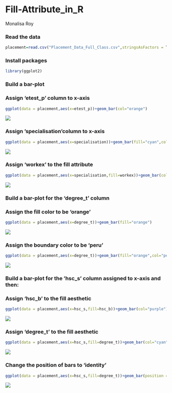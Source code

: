 Fill-Attribute_in_R
================
Monalisa Roy

### Read the data

``` r
placement=read.csv("Placement_Data_Full_Class.csv",stringsAsFactors = T)
```

### Install packages

``` r
library(ggplot2)
```

### Build a bar-plot

### Assign ‘etest_p’ column to x-axis

``` r
ggplot(data = placement,aes(x=etest_p))+geom_bar(col="orange")
```

![](Fill-Attribute_in_R_files/figure-gfm/unnamed-chunk-3-1.png)<!-- -->

### Assign ’specialisation’column to x-axis

``` r
ggplot(data = placement,aes(x=specialisation))+geom_bar(fill="cyan",col="orange")
```

![](Fill-Attribute_in_R_files/figure-gfm/unnamed-chunk-4-1.png)<!-- -->

### Assign ‘workex’ to the fill attribute

``` r
ggplot(data = placement,aes(x=specialisation,fill=workex))+geom_bar(col="orange")
```

![](Fill-Attribute_in_R_files/figure-gfm/unnamed-chunk-5-1.png)<!-- -->

### Build a bar-plot for the ‘degree_t’ column

### Assign the fill color to be ‘orange’

``` r
ggplot(data = placement,aes(x=degree_t))+geom_bar(fill="orange")
```

![](Fill-Attribute_in_R_files/figure-gfm/unnamed-chunk-6-1.png)<!-- -->

### Assign the boundary color to be ‘peru’

``` r
ggplot(data = placement,aes(x=degree_t))+geom_bar(fill="orange",col="peru")
```

![](Fill-Attribute_in_R_files/figure-gfm/unnamed-chunk-7-1.png)<!-- -->

### Build a bar-plot for the ’hsc_s’ column assigned to x-axis and then:

### Assign ‘hsc_b’ to the fill aesthetic

``` r
ggplot(data = placement,aes(x=hsc_s,fill=hsc_b))+geom_bar(col="purple")
```

![](Fill-Attribute_in_R_files/figure-gfm/unnamed-chunk-8-1.png)<!-- -->

### Assign ‘degree_t’ to the fill aesthetic

``` r
ggplot(data = placement,aes(x=hsc_s,fill=degree_t))+geom_bar(col="cyan")
```

![](Fill-Attribute_in_R_files/figure-gfm/unnamed-chunk-9-1.png)<!-- -->

### Change the position of bars to ‘identity’

``` r
ggplot(data = placement,aes(x=hsc_s,fill=degree_t))+geom_bar(position ="identity")
```

![](Fill-Attribute_in_R_files/figure-gfm/unnamed-chunk-10-1.png)<!-- -->
